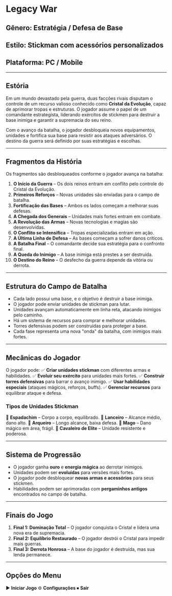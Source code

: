 # Legacy War

## Gênero: Estratégia / Defesa de Base
## Estilo: Stickman com acessórios personalizados
## Plataforma: PC / Mobile

---

## Estória
Em um mundo devastado pela guerra, duas facções rivais disputam o controle de um recurso valioso conhecido como **Cristal da Evolução**, capaz de aprimorar tropas e estruturas. O jogador assume o papel de um comandante estrategista, liderando exércitos de stickmen para destruir a base inimiga e garantir a supremacia do seu reino.

Com o avanço da batalha, o jogador desbloqueia novos equipamentos, unidades e fortifica sua base para resistir aos ataques adversários. O destino da guerra será definido por suas estratégias e escolhas.

---

## Fragmentos da História
Os fragmentos são desbloqueados conforme o jogador avança na batalha:

1. **O Início da Guerra** – Os dois reinos entram em conflito pelo controle do Cristal da Evolução.
2. **Primeiros Reforços** – Novas unidades são enviadas para o campo de batalha.
3. **Fortificação das Bases** – Ambos os lados começam a melhorar suas defesas.
4. **A Chegada dos Generais** – Unidades mais fortes entram em combate.
5. **A Revolução das Armas** – Novas tecnologias e magias são desenvolvidas.
6. **O Conflito se Intensifica** – Tropas especializadas entram em ação.
7. **A Última Linha de Defesa** – As bases começam a sofrer danos críticos.
8. **A Batalha Final** – O comandante decide sua estratégia para o confronto final.
9. **A Queda do Inimigo** – A base inimiga está prestes a ser destruída.
10. **O Destino do Reino** – O desfecho da guerra depende da vitória ou derrota.

---

## Estrutura do Campo de Batalha
- Cada lado possui uma base, e o objetivo é destruir a base inimiga.
- O jogador pode enviar unidades de stickman para lutar.
- Unidades avançam automaticamente em linha reta, atacando inimigos pelo caminho.
- Há um sistema de recursos para comprar e melhorar unidades.
- Torres defensivas podem ser construídas para proteger a base.
- Cada fase representa uma nova "onda" da batalha, com inimigos mais fortes.

---

## Mecânicas do Jogador
O jogador pode:
✅ **Criar unidades stickman** com diferentes armas e habilidades.
✅ **Evoluir seu exército** para unidades mais fortes.
✅ **Construir torres defensivas** para barrar o avanço inimigo.
✅ **Usar habilidades especiais** (ataques mágicos, reforços, buffs).
✅ **Gerenciar recursos** para equilibrar ataque e defesa.

### **Tipos de Unidades Stickman**
🔹 **Espadachim** – Corpo a corpo, equilibrado.
🔹 **Lanceiro** – Alcance médio, dano alto.
🔹 **Arqueiro** – Longo alcance, baixa defesa.
🔹 **Mago** – Dano mágico em área, frágil.
🔹 **Cavaleiro de Elite** – Unidade resistente e poderosa.

---

## Sistema de Progressão
- O jogador ganha **ouro** e **energia mágica** ao derrotar inimigos.
- Unidades podem ser **evoluídas** para versões mais fortes.
- O jogador pode desbloquear **novas armas e acessórios** para seus stickmen.
- Habilidades podem ser aprimoradas com **pergaminhos antigos** encontrados no campo de batalha.

---

## Finais do Jogo
1. **Final 1: Dominação Total** – O jogador conquista o Cristal e lidera uma nova era de supremacia.
2. **Final 2: Equilíbrio Restaurado** – O jogador destrói o Cristal para impedir mais guerras.
3. **Final 3: Derrota Honrosa** – A base do jogador é destruída, mas sua lenda permanece.

---

## Opções do Menu
▶ **Iniciar Jogo**
⚙ **Configurações**
⏹ **Sair**
